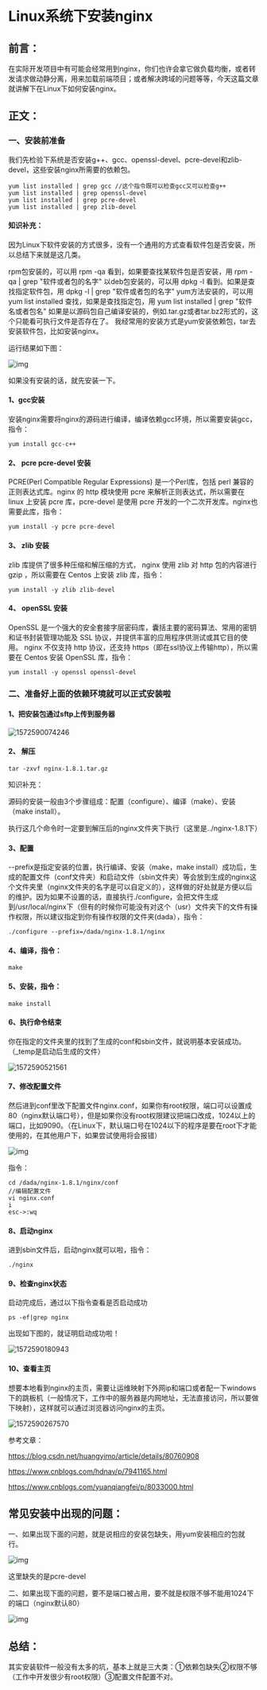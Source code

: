# Linux系统下安装nginx

## 前言：

在实际开发项目中有可能会经常用到nginx，你们也许会拿它做负载均衡，或者转发请求做动静分离，用来加载前端项目；或者解决跨域的问题等等，今天这篇文章就讲解下在Linux下如何安装nginx。

## 正文：

### 一、安装前准备

我们先检验下系统是否安装g++、gcc、openssl-devel、pcre-devel和zlib-devel，这些安装nginx所需要的依赖包。

```
yum list installed | grep gcc //这个指令既可以检查gcc又可以检查g++
yum list installed | grep openssl-devel
yum list installed | grep pcre-devel
yum list installed | grep zlib-devel
```



#### 知识补充：

因为Linux下软件安装的方式很多，没有一个通用的方式查看软件包是否安装，所以总结下来就是这几类。

rpm包安装的，可以用 rpm -qa 看到，如果要查找某软件包是否安装，用 rpm -qa | grep "软件或者包的名字"
 以deb包安装的，可以用 dpkg -l 看到。如果是查找指定软件包，用 dpkg -l | grep "软件或者包的名字"
yum方法安装的，可以用 yum list installed 查找，如果是查找指定包，用 yum list installed | grep "软件名或者包名"
如果是以源码包自己编译安装的，例如.tar.gz或者tar.bz2形式的，这个只能看可执行文件是否存在了。
我经常用的安装方式是yum安装依赖包，tar去安装软件包，比如安装nginx。

运行结果如下图：

![img](https://github.com/MichaelWongK/onenote/blob/master/linux/nginx/images/20190315224710236.png)

如果没有安装的话，就先安装一下。

#### 1、gcc安装

安装nginx需要将nginx的源码进行编译，编译依赖gcc环境，所以需要安装gcc，指令：

```
yum install gcc-c++
```



#### 2、 pcre pcre-devel 安装

PCRE(Perl Compatible Regular Expressions) 是一个Perl库，包括 perl 兼容的正则表达式库。nginx 的 http 模块使用 pcre 来解析正则表达式，所以需要在 linux 上安装 pcre 库，pcre-devel 是使用 pcre 开发的一个二次开发库。nginx也需要此库，指令：

```
yum install -y pcre pcre-devel
```



#### 3、 zlib 安装

zlib 库提供了很多种压缩和解压缩的方式， nginx 使用 zlib 对 http 包的内容进行 gzip ，所以需要在 Centos 上安装 zlib 库，指令：

```
yum install -y zlib zlib-devel
```



#### 4、 openSSL 安装

OpenSSL 是一个强大的安全套接字层密码库，囊括主要的密码算法、常用的密钥和证书封装管理功能及 SSL 协议，并提供丰富的应用程序供测试或其它目的使用。
nginx 不仅支持 http 协议，还支持 https（即在ssl协议上传输http），所以需要在 Centos 安装 OpenSSL 库，指令：

```
yum install -y openssl openssl-devel
```



### 二、准备好上面的依赖环境就可以正式安装啦

#### 1、把安装包通过sftp上传到服务器

![1572590074246](https://github.com/MichaelWongK/onenote/blob/master/linux/nginx/images/1572590074246.png)

#### 2、 解压

```
tar -zxvf nginx-1.8.1.tar.gz
```


 知识补充：

源码的安装一般由3个步骤组成：配置（configure）、编译（make）、安装（make install）。

执行这几个命令时一定要到解压后的nginx文件夹下执行（这里是../nginx-1.8.1下）

#### 3、配置

--prefix是指定安装的位置，执行编译、安装（make，make install）成功后，生成的配置文件（conf文件夹）和启动文件（sbin文件夹）等会放到生成的nginx这个文件夹里（nginx文件夹的名字是可以自定义的），这样做的好处就是方便以后的维护。因为如果不设置的话，直接执行./configure，会把文件生成到/usr/local/nginx下（但有的时候你可能没有对这个（usr）文件夹下的文件有操作权限，所以建议指定到你有操作权限的文件夹(dada），指令：

```
./configure --prefix=/dada/nginx-1.8.1/nginx
```



#### 4、编译，指令：

```
make
```



#### 5、安装，指令：

```
make install
```



#### 6、执行命令结束

你在指定的文件夹里的找到了生成的conf和sbin文件，就说明基本安装成功。（_temp是启动后生成的文件）

![1572590521561](https://github.com/MichaelWongK/onenote/blob/master/linux/nginx/images/1572590521561.png)

#### 7、修改配置文件

然后进到conf里改下配置文件nginx.conf，如果你有root权限，端口可以设置成80（nginx默认端口号），但是如果你没有root权限建议把端口改成，1024以上的端口，比如9090。（在Linux下，默认端口号在1024以下的程序是要在root下才能使用的，在其他用户下，如果尝试使用将会报错）

![img](https://github.com/MichaelWongK/onenote/blob/master/linux/nginx/images/20190316103605490.png)

指令：

```
cd /dada/nginx-1.8.1/nginx/conf
//编辑配置文件
vi nginx.conf 
i
esc->:wq
```

#### 8、启动nginx

进到sbin文件后，启动nginx就可以啦，指令：

```
./nginx
```



#### 9、检查nginx状态

启动完成后，通过以下指令查看是否启动成功

```
ps -ef|grep nginx
```


出现如下图的，就证明启动成功啦！

![1572590180943](https://github.com/MichaelWongK/onenote/blob/master/linux/nginx/images/1572590180943.png)

#### 10、查看主页

想要本地看到nginx的主页，需要让运维映射下外网ip和端口或者配一下windows下的跳板机（一般情况下，工作中的服务器是内网地址，无法直接访问，所以要做下映射），这样就可以通过浏览器访问nginx的主页。

![1572590267570](https://github.com/MichaelWongK/onenote/blob/master/linux/nginx/images/1572590267570.png)

参考文章：

https://blog.csdn.net/huangyimo/article/details/80760908

https://www.cnblogs.com/hdnav/p/7941165.html

https://www.cnblogs.com/yuanqiangfei/p/8033000.html

## 常见安装中出现的问题：

一、如果出现下面的问题，就是说相应的安装包缺失，用yum安装相应的包就行。

![img](https://github.com/MichaelWongK/onenote/blob/master/linux/nginx/images/watermark,type_ZmFuZ3poZW5naGVpdGk,shadow_10,text_aHR0cHM6Ly9ibG9nLmNzZG4ubmV0L2pka193YW5ndGFpZGE=,size_16,color_FFFFFF,t_70)

这里缺失的是pcre-devel

二、如果出现下面的问题，要不是端口被占用，要不就是权限不够不能用1024下的端口（nginx默认80）

![img](https://img-blog.csdnimg.cn/201903161059004.png)

## 总结：

其实安装软件一般没有太多的坑，基本上就是三大类：①依赖包缺失②权限不够（工作中开发很少有root权限）③配置文件配置不对。